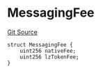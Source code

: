 # MessagingFee
[Git Source](https://github.com/malda-protocol/malda-lending/blob/6ea8fcbab45a04b689cc49c81c736245cab92c98/src\interfaces\external\layerzero\v2\ILayerZeroEndpointV2.sol)


```solidity
struct MessagingFee {
    uint256 nativeFee;
    uint256 lzTokenFee;
}
```

